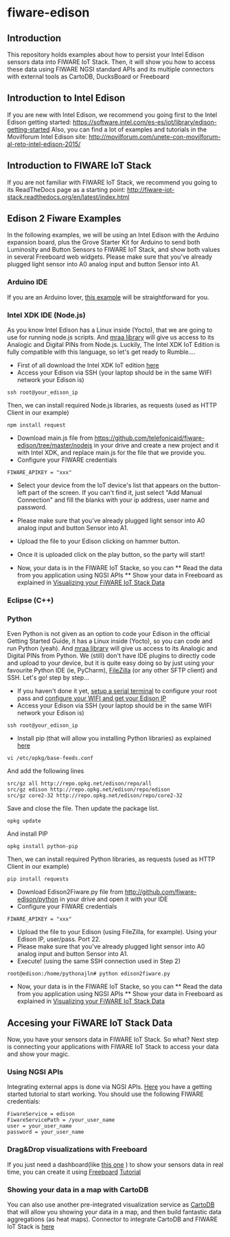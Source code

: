 # fiware-edison

## Introduction
This repository holds examples about how to persist your Intel Edison sensors data into FIWARE IoT Stack.
Then, it will show you how to access these data using FIWARE NGSI standard APIs and its multiple connectors with external tools as CartoDB, DucksBoard or Freeboard

## Introduction to Intel Edison
If you are new with Intel Edison, we recommend you going first to the Intel Edison getting started: https://software.intel.com/es-es/iot/library/edison-getting-started
Also, you can find a lot of examples and tutorials in the Movilforum Intel Edison site: http://movilforum.com/unete-con-movilforum-al-reto-intel-edison-2015/

## Introduction to FIWARE IoT Stack
If you are not familiar with FIWARE IoT Stack, we recommend you going to its ReadTheDocs page as a starting point: http://fiware-iot-stack.readthedocs.org/en/latest/index.html

## Edison 2 Fiware Examples
In the following examples, we will be using an Intel Edison with the Arduino expansion board,
plus the Grove Starter Kit for Arduino to send both Luminosity and Button Sensors to FIWARE IoT Stack,
and show both values in several Freeboard web widgets. Please make sure that you've already plugged light sensor into A0 analog input and button Sensor into A1.

### Arduino IDE
If you are an Arduino lover, [this example](https://github.com/telefonicaid/fiware-edison/tree/develop/arduino) will be straightforward for you.

### Intel XDK IDE (Node.js)
As you know Intel Edison has a Linux inside (Yocto), that we are going to use for running node.js scripts. 
And [mraa library](http://iotdk.intel.com/docs/master/mraa/) will give us access to its Analogic and Digital PINs from Node.js.
Luckily, The Intel XDK IoT Edition is fully compatible with this language, so let's get ready to Rumble.... 
* First of all download the Intel XDK IoT edition [here](https://software.intel.com/es-es/iot/library/edison-getting-started)
* Access your Edison via SSH (your laptop should be in the same WIFI network your Edison is)
```
ssh root@your_edison_ip
```
Then, we can install required Node.js libraries, as requests (used as HTTP Client in our example)
```
npm install request
```
* Download main.js file from https://github.com/telefonicaid/fiware-edison/tree/master/nodejs in your drive and create a new project and  it with Intel XDK, and replace main.js for the file that we provide you.  
* Configure your FIWARE credentials
```
FIWARE_APIKEY = "xxx"
```
* Select your device from the IoT device's list that appears on the button-left part of the screen. If you can't find it, just select "Add Manual Connection" and fill the blanks with your ip address, user name and password.
* Please make sure that you've already plugged light sensor into A0 analog input and button Sensor into A1.
* Upload the file to your Edison clicking on hammer button.
* Once it is uploaded click on the play button, so the party will start! 

*  Now, your data is in the FIWARE IoT Stacke, so you can
** Read the data from you application using NGSI APIs
** Show your data in Freeboard as explained in [Visualizing your FiWARE IoT Stack Data](https://github.com/telefonicaid/fiware-edison/blob/develop/README.md#accesing-your-fiware-iot-stack-data)

### Eclipse (C++)

### Python
Even Python is not given as an option to code your Edison in the official Getting Started Guide, it has a Linux inside (Yocto),
so you can code and run Python (yeah). And [mraa library](http://iotdk.intel.com/docs/master/mraa/) will give us access to its Analogic and Digital PINs from Python.
We (still) don't have IDE plugins to directly code and upload to your device, but it is quite
easy doing so by just using your favourite Python IDE (ie, PyCharm), [FileZilla](http://sourceforge.net/projects/filezilla/) (or any other SFTP client) and SSH. Let's go! step by step...
* If you haven't done it yet, [setup a serial terminal](https://software.intel.com/es-es/get-started-edison-osx-step3) to configure your root pass and [configure your WIFI and get your Edison IP](https://software.intel.com/es-es/get-started-edison-osx-step4)
* Access your Edison via SSH (your laptop should be in the same WIFI network your Edison is)
```
ssh root@your_edison_ip
```
* Install pip (that will allow you installing Python libraries) as explained [here](http://blog.salvius.org/2015/05/installing-pip-on-intel-edison.html)
```
vi /etc/opkg/base-feeds.conf
```
And add the following lines
```
src/gz all http://repo.opkg.net/edison/repo/all
src/gz edison http://repo.opkg.net/edison/repo/edison
src/gz core2-32 http://repo.opkg.net/edison/repo/core2-32
```
Save and close the file. Then update the package list.
```
opkg update
```
And install PIP
```
opkg install python-pip
```
Then, we can install required Python libraries, as requests (used as HTTP Client in our example)
```
pip install requests
```
* Download Edison2Fiware.py file from http://github.com/fiware-edison/python in your drive and open it with your IDE
* Configure your FIWARE credentials
```
FIWARE_APIKEY = "xxx"
```
* Upload the file to your Edison (using FileZilla, for example). Using your Edison IP, user/pass. Port 22.
* Please make sure that you've already plugged light sensor into A0 analog input and button Sensor into A1.
* Execute! (using the same SSH connection used in Step 2)
```
root@edison:/home/pythonajln# python edison2fiware.py
```
* Now, your data is in the FIWARE IoT Stacke, so you can
** Read the data from you application using NGSI APIs
** Show your data in Freeboard as explained in [Visualizing your FiWARE IoT Stack Data](https://github.com/telefonicaid/fiware-edison/blob/develop/README.md#accesing-your-fiware-iot-stack-data)

## Accesing your FiWARE IoT Stack Data
Now, you have your sensors data in FIWARE IoT Stack. So what?
Next step is connecting your applications with FIWARE IoT Stack to access your data and show your magic.

### Using NGSI APIs
Integrating external apps is done via NGSI APIs. [Here](http://fiware-iot-stack.readthedocs.org/en/latest/quickguide/index.html#step-3-get-data)
you have a getting started tutorial to start working. You should use the following FIWARE credentials:
```
FiwareService = edison
FiwareServicePath = /your_user_name
user = your_user_name
password = your_user_name
```

### Drag&Drop visualizations with Freeboard
If you just need a dashboard(like [this one](https://freeboard.io/board/0cYCHY) ) to show your sensors data in real time, you can create it using [Freeboard](https://freeboard.io)
[Tutorial](http://fiware-iot-stack.readthedocs.org/en/latest/quickguide/index.html#step-4-show-in-a-dashboard)

### Showing your data in a map with CartoDB
You can also use another pre-integrated visualization service as [CartoDB](https://cartodb.com/) that will allow you showing your data in a map,
and then build fantastic data aggregations (as heat maps). Connector to integrate CartoDB and FIWARE IoT Stack is [here](https://github.com/telefonicaid/fiware-orion2cartodb)

